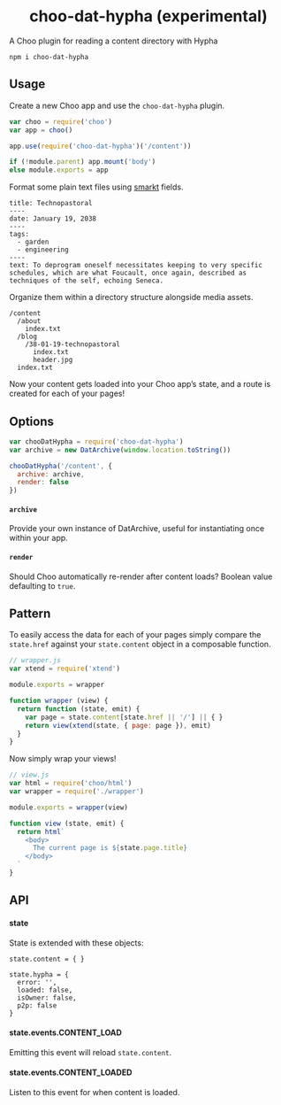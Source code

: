 <h1 align="center">choo-dat-hypha (experimental)</h1>

A Choo plugin for reading a content directory with Hypha

```
npm i choo-dat-hypha
```

## Usage

Create a new Choo app and use the `choo-dat-hypha` plugin.

```js
var choo = require('choo')
var app = choo()

app.use(require('choo-dat-hypha')('/content'))

if (!module.parent) app.mount('body')
else module.exports = app
```

Format some plain text files using [smarkt](https://github.com/jondashkyle/smarkt) fields.

```
title: Technopastoral
----
date: January 19, 2038
----
tags:
  - garden
  - engineering
----
text: To deprogram oneself necessitates keeping to very specific schedules, which are what Foucault, once again, described as techniques of the self, echoing Seneca. 
```

Organize them within a directory structure alongside media assets.

```
/content
  /about
    index.txt
  /blog
    /38-01-19-technopastoral
      index.txt
      header.jpg
  index.txt
```

Now your content gets loaded into your Choo app’s state, and a route is created for each of your pages!

## Options

```js
var chooDatHypha = require('choo-dat-hypha')
var archive = new DatArchive(window.location.toString())

chooDatHypha('/content', {
  archive: archive,
  render: false
})
```

#### `archive`

Provide your own instance of DatArchive, useful for instantiating once within your app.

#### `render`

Should Choo automatically re-render after content loads? Boolean value defaulting to `true`.

## Pattern

To easily access the data for each of your pages simply compare the `state.href` against your `state.content` object in a composable function.

```js
// wrapper.js
var xtend = require('xtend')

module.exports = wrapper

function wrapper (view) {
  return function (state, emit) {
    var page = state.content[state.href || '/'] || { }
    return view(xtend(state, { page: page }), emit)
  }
}
```

Now simply wrap your views!

```js
// view.js
var html = require('choo/html')
var wrapper = require('./wrapper')

module.exports = wrapper(view)

function view (state, emit) {
  return html`
    <body>
      The current page is ${state.page.title}
    </body>
  `
}
```

## API

#### state

State is extended with these objects:

```
state.content = { }

state.hypha = {
  error: '',
  loaded: false,
  isOwner: false,
  p2p: false
}
```

#### state.events.CONTENT_LOAD

Emitting this event will reload `state.content`.

#### state.events.CONTENT_LOADED

Listen to this event for when content is loaded.